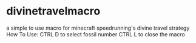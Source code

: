 # divinetravelmacro
a simple to use macro for minecraft speedrunning's divine travel strategy
How To Use:
CTRL D to select fossil number
CTRL L to close the macro
